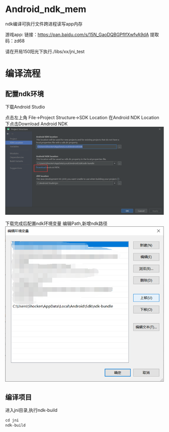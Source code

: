 # Android_ndk_mem
ndk编译可执行文件跨进程读写app内存

游戏app:
链接：https://pan.baidu.com/s/15N_GaoDQBGPfIfXwfvA9dA 
提取码：zd68

请在开局150阳光下执行./libs/xx/jni_test

# 编译流程
## 配置ndk环境
下载Android Studio

点击左上角 File->Project Structure->SDK Location
在Android NDK Location 
下点击Download Android NDK
![image](img/1640684959(1).jpg)

下载完成后配置ndk环境变量
编辑Path,新增ndk路径
![image](img/1640685183(1).jpg)

## 编译项目
进入jni目录,执行ndk-build
```
cd jni
ndk-build
```